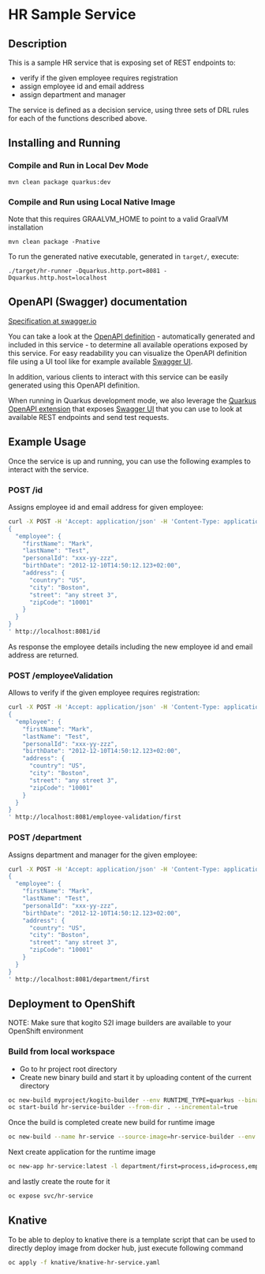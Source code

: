 # HR Sample Service

## Description

This is a sample HR service that is exposing set of REST endpoints to:

* verify if the given employee requires registration
* assign employee id and email address
* assign department and manager

The service is defined as a decision service, using three sets of DRL rules for each of the functions described above.

## Installing and Running

### Compile and Run in Local Dev Mode

```
mvn clean package quarkus:dev    
```

### Compile and Run using Local Native Image
Note that this requires GRAALVM_HOME to point to a valid GraalVM installation

```
mvn clean package -Pnative
```
  
To run the generated native executable, generated in `target/`, execute:

```
./target/hr-runner -Dquarkus.http.port=8081 -Dquarkus.http.host=localhost
```
  
## OpenAPI (Swagger) documentation
[Specification at swagger.io](https://swagger.io/docs/specification/about/)

You can take a look at the [OpenAPI definition](http://localhost:8081/openapi?format=json) - automatically generated and included in this service - to determine all available operations exposed by this service. For easy readability you can visualize the OpenAPI definition file using a UI tool like for example available [Swagger UI](https://editor.swagger.io).

In addition, various clients to interact with this service can be easily generated using this OpenAPI definition.

When running in Quarkus development mode, we also leverage the [Quarkus OpenAPI extension](https://quarkus.io/guides/openapi-swaggerui#use-swagger-ui-for-development) that exposes [Swagger UI](http://localhost:8081/swagger-ui/) that you can use to look at available REST endpoints and send test requests.

## Example Usage

Once the service is up and running, you can use the following examples to interact with the service.

### POST /id

Assigns employee id and email address for given employee:

```sh
curl -X POST -H 'Accept: application/json' -H 'Content-Type: application/json' -d '
{
  "employee": {
    "firstName": "Mark",
    "lastName": "Test",
    "personalId": "xxx-yy-zzz",
    "birthDate": "2012-12-10T14:50:12.123+02:00",
    "address": {
      "country": "US",
      "city": "Boston",
      "street": "any street 3",
      "zipCode": "10001"
    }
  }
}
' http://localhost:8081/id
```

As response the employee details including the new employee id and email address are returned.

### POST /employeeValidation

Allows to verify if the given employee requires registration:

```sh
curl -X POST -H 'Accept: application/json' -H 'Content-Type: application/json' -d '
{
  "employee": {
    "firstName": "Mark",
    "lastName": "Test",
    "personalId": "xxx-yy-zzz",
    "birthDate": "2012-12-10T14:50:12.123+02:00",
    "address": {
      "country": "US",
      "city": "Boston",
      "street": "any street 3",
      "zipCode": "10001"
    }
  }
}
' http://localhost:8081/employee-validation/first
```

### POST /department

Assigns department and manager for the given employee:

```sh
curl -X POST -H 'Accept: application/json' -H 'Content-Type: application/json' -d '
{
  "employee": {
    "firstName": "Mark",
    "lastName": "Test",
    "personalId": "xxx-yy-zzz",
    "birthDate": "2012-12-10T14:50:12.123+02:00",
    "address": {
      "country": "US",
      "city": "Boston",
      "street": "any street 3",
      "zipCode": "10001"
    }
  }
}
' http://localhost:8081/department/first
```

## Deployment to OpenShift

NOTE: Make sure that kogito S2I image builders are available to your OpenShift environment

### Build from local workspace

* Go to hr project root directory
* Create new binary build and start it by uploading content of the current directory

```sh
oc new-build myproject/kogito-builder --env RUNTIME_TYPE=quarkus --binary=true --name=hr-service-builder
oc start-build hr-service-builder --from-dir . --incremental=true 
```

Once the build is completed create new build for runtime image

```sh
oc new-build --name hr-service --source-image=hr-service-builder --env RUNTIME_TYPE=quarkus --env NATIVE=true --source-image-path=/home/kogito/bin:. --image-stream=kogito-runtime-native
```

Next create application for the runtime image

```sh
oc new-app hr-service:latest -l department/first=process,id=process,employee-validation/first=process
```

and lastly create the route for it

```sh
oc expose svc/hr-service
```

## Knative

To be able to deploy to knative there is a template script that can be used to directly deploy 
image from docker hub, just execute following command

```sh
oc apply -f knative/knative-hr-service.yaml
```
